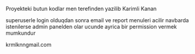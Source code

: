 Proyekteki butun kodlar men terefinden yazilib Karimli Kanan

superuserle login olduqdan sonra email ve report menuleri acilir navbarda istenilerse admin panelden olar ucunde ayrica bir permission vermek mumkundur 

krmlknngmail.com
